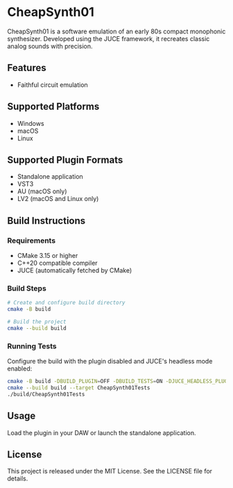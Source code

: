 # CheapSynth01

CheapSynth01 is a software emulation of an early 80s compact monophonic synthesizer. Developed using the JUCE framework, it recreates classic analog sounds with precision.

## Features

- Faithful circuit emulation

## Supported Platforms

- Windows
- macOS
- Linux

## Supported Plugin Formats

- Standalone application
- VST3
- AU (macOS only)
- LV2 (macOS and Linux only)

## Build Instructions

### Requirements

- CMake 3.15 or higher
- C++20 compatible compiler
- JUCE (automatically fetched by CMake)

### Build Steps

```bash
# Create and configure build directory
cmake -B build

# Build the project
cmake --build build
```

### Running Tests

Configure the build with the plugin disabled and JUCE's headless mode enabled:

```bash
cmake -B build -DBUILD_PLUGIN=OFF -DBUILD_TESTS=ON -DJUCE_HEADLESS_PLUGIN_CLIENT=ON
cmake --build build --target CheapSynth01Tests
./build/CheapSynth01Tests
```


## Usage

Load the plugin in your DAW or launch the standalone application.

## License

This project is released under the MIT License. See the LICENSE file for details.
